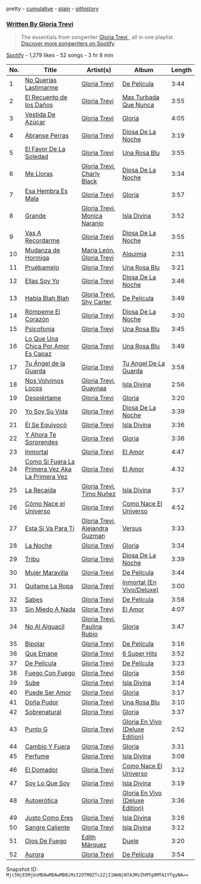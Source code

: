 pretty - [cumulative](/playlists/cumulative/37i9dQZF1EFOrrk2jG75Lb.md) - [plain](/playlists/plain/37i9dQZF1EFOrrk2jG75Lb) - [githistory](https://github.githistory.xyz/mackorone/spotify-playlist-archive/blob/main/playlists/plain/37i9dQZF1EFOrrk2jG75Lb)

### [Written By Gloria Trevi ](https://open.spotify.com/playlist/37i9dQZF1EFOrrk2jG75Lb)

> The essentials from songwriter <a href="https://artists.spotify.com/songwriter/5ZhOMhIvZkv2S7fBPcxQ1t">Gloria Trevi </a>, all in one playlist\. <a href="spotify:genre:0JQ5DAqbMKFSCjnQr8QZ3O">Discover more songwriters on Spotify</a>.

[Spotify](https://open.spotify.com/user/spotify) - 1,279 likes - 52 songs - 3 hr 8 min

| No. | Title | Artist(s) | Album | Length |
|---|---|---|---|---|
| 1 | [No Querías Lastimarme](https://open.spotify.com/track/2wDiktMejILuXe3rSy2DHV) | [Gloria Trevi](https://open.spotify.com/artist/1Db5GsIoVWYktPoD2nnPZZ) | [De Película](https://open.spotify.com/album/18p26t1RNPSqnIPPBHAi6w) | 3:44 |
| 2 | [El Recuento de los Daños](https://open.spotify.com/track/65e7BhKBuKYl6UfCzYVRGT) | [Gloria Trevi](https://open.spotify.com/artist/1Db5GsIoVWYktPoD2nnPZZ) | [Mas Turbada Que Nunca](https://open.spotify.com/album/1w13BP16RNkn6JNSsxlJTh) | 3:55 |
| 3 | [Vestida De Azúcar](https://open.spotify.com/track/4pBNlXfyVL5VEx1AyglZUW) | [Gloria Trevi](https://open.spotify.com/artist/1Db5GsIoVWYktPoD2nnPZZ) | [Gloria](https://open.spotify.com/album/2130NP0O4zNPLiPDWWKacF) | 4:05 |
| 4 | [Ábranse Perras](https://open.spotify.com/track/7b7AziuX7EeIzvatDcC0RS) | [Gloria Trevi](https://open.spotify.com/artist/1Db5GsIoVWYktPoD2nnPZZ) | [Diosa De La Noche](https://open.spotify.com/album/1z3DG5YTz8ZLOusVBZc01Q) | 3:19 |
| 5 | [El Favor De La Soledad](https://open.spotify.com/track/1GLFzTGB0rYohSq2qhiJ7D) | [Gloria Trevi](https://open.spotify.com/artist/1Db5GsIoVWYktPoD2nnPZZ) | [Una Rosa Blu](https://open.spotify.com/album/4VzxQe0r3lY0JZ5edFaHli) | 3:55 |
| 6 | [Me Lloras](https://open.spotify.com/track/3xAmaJcOkvRvnyghbg8BfX) | [Gloria Trevi](https://open.spotify.com/artist/1Db5GsIoVWYktPoD2nnPZZ), [Charly Black](https://open.spotify.com/artist/5sK8BsvyDl4TFA6KaBf8or) | [Diosa De La Noche](https://open.spotify.com/album/1z3DG5YTz8ZLOusVBZc01Q) | 3:34 |
| 7 | [Esa Hembra Es Mala](https://open.spotify.com/track/3xIyTWewE9LFZwy3HklGwE) | [Gloria Trevi](https://open.spotify.com/artist/1Db5GsIoVWYktPoD2nnPZZ) | [Gloria](https://open.spotify.com/album/0CCHj2OM6S07f1enlQDtDK) | 3:57 |
| 8 | [Grande](https://open.spotify.com/track/17VbSbtrl7X64bNnTTQlFG) | [Gloria Trevi](https://open.spotify.com/artist/1Db5GsIoVWYktPoD2nnPZZ), [Monica Naranjo](https://open.spotify.com/artist/0zGM73sadbAOBLev02P8LO) | [Isla Divina](https://open.spotify.com/album/1FxUlBMrBoLOVb57QXtKcn) | 3:52 |
| 9 | [Vas A Recordarme](https://open.spotify.com/track/4SRsV7HX2nxgM9XMWhXIvm) | [Gloria Trevi](https://open.spotify.com/artist/1Db5GsIoVWYktPoD2nnPZZ) | [Diosa De La Noche](https://open.spotify.com/album/1z3DG5YTz8ZLOusVBZc01Q) | 3:55 |
| 10 | [Mudanza de Hormiga](https://open.spotify.com/track/5k380k6DE6SbYlYBKMRd9m) | [María León](https://open.spotify.com/artist/132xFnGXTZoDfZWuMDE4tc), [Gloria Trevi](https://open.spotify.com/artist/1Db5GsIoVWYktPoD2nnPZZ) | [Alquimia](https://open.spotify.com/album/3qjKFqjicRz4kDPbWb8QWq) | 2:31 |
| 11 | [Pruébamelo](https://open.spotify.com/track/0WOeX9LgOxZSDxHnspMtu5) | [Gloria Trevi](https://open.spotify.com/artist/1Db5GsIoVWYktPoD2nnPZZ) | [Una Rosa Blu](https://open.spotify.com/album/581llNtG60NdAQUsrCbsPC) | 3:21 |
| 12 | [Ellas Soy Yo](https://open.spotify.com/track/0kmic2hjWupbMVSM5PtaKJ) | [Gloria Trevi](https://open.spotify.com/artist/1Db5GsIoVWYktPoD2nnPZZ) | [Diosa De La Noche](https://open.spotify.com/album/1z3DG5YTz8ZLOusVBZc01Q) | 3:46 |
| 13 | [Habla Blah Blah](https://open.spotify.com/track/1ki575hbZbZ6nkBrfpzD0b) | [Gloria Trevi](https://open.spotify.com/artist/1Db5GsIoVWYktPoD2nnPZZ), [Shy Carter](https://open.spotify.com/artist/7JZafQsN8syJ9agEtcyP4V) | [De Película](https://open.spotify.com/album/18p26t1RNPSqnIPPBHAi6w) | 3:49 |
| 14 | [Rómpeme El Corazón](https://open.spotify.com/track/2dNjo3KBW38Yea8XygWPpb) | [Gloria Trevi](https://open.spotify.com/artist/1Db5GsIoVWYktPoD2nnPZZ) | [Diosa De La Noche](https://open.spotify.com/album/1z3DG5YTz8ZLOusVBZc01Q) | 3:30 |
| 15 | [Psicofonía](https://open.spotify.com/track/593jvsVjjnD2ufgxf0aRs1) | [Gloria Trevi](https://open.spotify.com/artist/1Db5GsIoVWYktPoD2nnPZZ) | [Una Rosa Blu](https://open.spotify.com/album/4VzxQe0r3lY0JZ5edFaHli) | 3:45 |
| 16 | [Lo Que Una Chica Por Amor Es Capaz](https://open.spotify.com/track/6DNZig6OeXqhRuSrbYuFmZ) | [Gloria Trevi](https://open.spotify.com/artist/1Db5GsIoVWYktPoD2nnPZZ) | [Una Rosa Blu](https://open.spotify.com/album/581llNtG60NdAQUsrCbsPC) | 3:49 |
| 17 | [Tu Ángel de la Guarda](https://open.spotify.com/track/3V4HgNmFdIW82DVFuRTK1Y) | [Gloria Trevi](https://open.spotify.com/artist/1Db5GsIoVWYktPoD2nnPZZ) | [Tu Angel De La Guarda](https://open.spotify.com/album/4CdCwTNFcMTxVt7ugotlkL) | 3:58 |
| 18 | [Nos Volvimos Locos](https://open.spotify.com/track/5U44C9jqIDz5wdSUIOLnpA) | [Gloria Trevi](https://open.spotify.com/artist/1Db5GsIoVWYktPoD2nnPZZ), [Guaynaa](https://open.spotify.com/artist/0BqURncJM5B1BBu7UM51eq) | [Isla Divina](https://open.spotify.com/album/1FxUlBMrBoLOVb57QXtKcn) | 2:56 |
| 19 | [Despiértame](https://open.spotify.com/track/7qzvFgCueFG0T3qJDC4GlV) | [Gloria Trevi](https://open.spotify.com/artist/1Db5GsIoVWYktPoD2nnPZZ) | [Gloria](https://open.spotify.com/album/0CCHj2OM6S07f1enlQDtDK) | 3:20 |
| 20 | [Yo Soy Su Vida](https://open.spotify.com/track/5KkXuQaCuB2tAGpCRY6suu) | [Gloria Trevi](https://open.spotify.com/artist/1Db5GsIoVWYktPoD2nnPZZ) | [Diosa De La Noche](https://open.spotify.com/album/1z3DG5YTz8ZLOusVBZc01Q) | 3:39 |
| 21 | [Él Se Equivocó](https://open.spotify.com/track/4z7QjhiABJOZdyk7v8G8eY) | [Gloria Trevi](https://open.spotify.com/artist/1Db5GsIoVWYktPoD2nnPZZ) | [Isla Divina](https://open.spotify.com/album/1FxUlBMrBoLOVb57QXtKcn) | 3:36 |
| 22 | [Y Ahora Te Sorprendes](https://open.spotify.com/track/4HyPqj0BvhLpwnzf0VAYwD) | [Gloria Trevi](https://open.spotify.com/artist/1Db5GsIoVWYktPoD2nnPZZ) | [Gloria](https://open.spotify.com/album/0CCHj2OM6S07f1enlQDtDK) | 3:36 |
| 23 | [Inmortal](https://open.spotify.com/track/7GD5WRuBP0h3eDQxV6q8Im) | [Gloria Trevi](https://open.spotify.com/artist/1Db5GsIoVWYktPoD2nnPZZ) | [El Amor](https://open.spotify.com/album/0XEnNSpQyGQmEqFBYW3BGE) | 4:47 |
| 24 | [Como Si Fuera La Primera Vez Aka La Primera Vez](https://open.spotify.com/track/2pgrKsTEqeKrNlN1fZqs7c) | [Gloria Trevi](https://open.spotify.com/artist/1Db5GsIoVWYktPoD2nnPZZ) | [El Amor](https://open.spotify.com/album/0XEnNSpQyGQmEqFBYW3BGE) | 4:32 |
| 25 | [La Recaída](https://open.spotify.com/track/43st7PU7lsyijDteZsNbXS) | [Gloria Trevi](https://open.spotify.com/artist/1Db5GsIoVWYktPoD2nnPZZ), [Timo Nuñez](https://open.spotify.com/artist/3mBGlxPk87CGMb5So8yN9t) | [Isla Divina](https://open.spotify.com/album/1FxUlBMrBoLOVb57QXtKcn) | 3:17 |
| 26 | [Cómo Nace el Universo](https://open.spotify.com/track/61iFl8BwgJz0YhJBuChRGV) | [Gloria Trevi](https://open.spotify.com/artist/1Db5GsIoVWYktPoD2nnPZZ) | [Como Nace El Universo](https://open.spotify.com/album/0NRY0pYDpVoxZWF4s3E2en) | 4:52 |
| 27 | [Esta Si Va Para Ti](https://open.spotify.com/track/4erfK0Eutehoe1tc2l5XWE) | [Gloria Trevi](https://open.spotify.com/artist/1Db5GsIoVWYktPoD2nnPZZ), [Alejandra Guzman](https://open.spotify.com/artist/7Hf9AwMO37bSdxHb0FBGmO) | [Versus](https://open.spotify.com/album/2qHa6D9zffuZhKxi0xtpUB) | 3:33 |
| 28 | [La Noche](https://open.spotify.com/track/1WWXstIGQnp5MrxDnPZpme) | [Gloria Trevi](https://open.spotify.com/artist/1Db5GsIoVWYktPoD2nnPZZ) | [Gloria](https://open.spotify.com/album/0CCHj2OM6S07f1enlQDtDK) | 3:34 |
| 29 | [Tribu](https://open.spotify.com/track/3IYjSrrIOz5Ox3cnSwcEpv) | [Gloria Trevi](https://open.spotify.com/artist/1Db5GsIoVWYktPoD2nnPZZ) | [Diosa De La Noche](https://open.spotify.com/album/1z3DG5YTz8ZLOusVBZc01Q) | 3:39 |
| 30 | [Mujer Maravilla](https://open.spotify.com/track/4Fhow7Gjagr9vtwtp4vUVx) | [Gloria Trevi](https://open.spotify.com/artist/1Db5GsIoVWYktPoD2nnPZZ) | [De Película](https://open.spotify.com/album/18p26t1RNPSqnIPPBHAi6w) | 3:44 |
| 31 | [Quítame La Ropa](https://open.spotify.com/track/4kUMlxewJpjYuopLClp38R) | [Gloria Trevi](https://open.spotify.com/artist/1Db5GsIoVWYktPoD2nnPZZ) | [Inmortal \(En Vivo/Deluxe\)](https://open.spotify.com/album/7hStMz0Ez50koiBxtzfmRL) | 3:00 |
| 32 | [Sabes](https://open.spotify.com/track/2wl9MZI8RvGCEAWNFzEQ2d) | [Gloria Trevi](https://open.spotify.com/artist/1Db5GsIoVWYktPoD2nnPZZ) | [De Película](https://open.spotify.com/album/18p26t1RNPSqnIPPBHAi6w) | 3:58 |
| 33 | [Sin Miedo A Nada](https://open.spotify.com/track/6FMAicEUZ4FtSRDfoSkgMn) | [Gloria Trevi](https://open.spotify.com/artist/1Db5GsIoVWYktPoD2nnPZZ) | [El Amor](https://open.spotify.com/album/0XEnNSpQyGQmEqFBYW3BGE) | 4:07 |
| 34 | [No Al Alguacil](https://open.spotify.com/track/3F0GuwuCGanHQjCPPuOwKr) | [Gloria Trevi](https://open.spotify.com/artist/1Db5GsIoVWYktPoD2nnPZZ), [Paulina Rubio](https://open.spotify.com/artist/1d6dwipPrsFSJVmFTTdFSS) | [Gloria](https://open.spotify.com/album/0CCHj2OM6S07f1enlQDtDK) | 3:47 |
| 35 | [Bipolar](https://open.spotify.com/track/2YKYIyZrAF1RszG0Eihx2G) | [Gloria Trevi](https://open.spotify.com/artist/1Db5GsIoVWYktPoD2nnPZZ) | [De Película](https://open.spotify.com/album/18p26t1RNPSqnIPPBHAi6w) | 3:16 |
| 36 | [Que Emane](https://open.spotify.com/track/4smt7R9eqj7Tayae2ELEvU) | [Gloria Trevi](https://open.spotify.com/artist/1Db5GsIoVWYktPoD2nnPZZ) | [6 Super Hits](https://open.spotify.com/album/3Hpql8w5zpptxGHF7d5fpi) | 3:52 |
| 37 | [De Película](https://open.spotify.com/track/6p1lIWNu4l8QEx6ybjo74l) | [Gloria Trevi](https://open.spotify.com/artist/1Db5GsIoVWYktPoD2nnPZZ) | [De Película](https://open.spotify.com/album/18p26t1RNPSqnIPPBHAi6w) | 3:23 |
| 38 | [Fuego Con Fuego](https://open.spotify.com/track/4pqBrW3WShZxsDVwdj384q) | [Gloria Trevi](https://open.spotify.com/artist/1Db5GsIoVWYktPoD2nnPZZ) | [Gloria](https://open.spotify.com/album/0CCHj2OM6S07f1enlQDtDK) | 3:56 |
| 39 | [Sube](https://open.spotify.com/track/5zy0QB79zacHialCjXb4Ba) | [Gloria Trevi](https://open.spotify.com/artist/1Db5GsIoVWYktPoD2nnPZZ) | [Isla Divina](https://open.spotify.com/album/1FxUlBMrBoLOVb57QXtKcn) | 3:14 |
| 40 | [Puede Ser Amor](https://open.spotify.com/track/4FrlpHVNDoCJGwlwlh3SUa) | [Gloria Trevi](https://open.spotify.com/artist/1Db5GsIoVWYktPoD2nnPZZ) | [Gloria](https://open.spotify.com/album/0CCHj2OM6S07f1enlQDtDK) | 3:17 |
| 41 | [Doña Pudor](https://open.spotify.com/track/4DVrs6PjdacQJiTmU5M40K) | [Gloria Trevi](https://open.spotify.com/artist/1Db5GsIoVWYktPoD2nnPZZ) | [Una Rosa Blu](https://open.spotify.com/album/581llNtG60NdAQUsrCbsPC) | 3:10 |
| 42 | [Sobrenatural](https://open.spotify.com/track/6K1DkPu4xY6HgU3BjSE0Z9) | [Gloria Trevi](https://open.spotify.com/artist/1Db5GsIoVWYktPoD2nnPZZ) | [Gloria](https://open.spotify.com/album/0CCHj2OM6S07f1enlQDtDK) | 3:37 |
| 43 | [Punto G](https://open.spotify.com/track/5mySwJzWiPvld6hk2P9eYH) | [Gloria Trevi](https://open.spotify.com/artist/1Db5GsIoVWYktPoD2nnPZZ) | [Gloria En Vivo \(Deluxe Edition\)](https://open.spotify.com/album/7uwbztQaWdoOJgF6lUtSTR) | 2:52 |
| 44 | [Cambio Y Fuera](https://open.spotify.com/track/0iWPjh1wwsIc6wwmFbeHgC) | [Gloria Trevi](https://open.spotify.com/artist/1Db5GsIoVWYktPoD2nnPZZ) | [Gloria](https://open.spotify.com/album/0CCHj2OM6S07f1enlQDtDK) | 3:31 |
| 45 | [Perfume](https://open.spotify.com/track/35jmQJNmRDUeu0eksdjJQh) | [Gloria Trevi](https://open.spotify.com/artist/1Db5GsIoVWYktPoD2nnPZZ) | [Isla Divina](https://open.spotify.com/album/1FxUlBMrBoLOVb57QXtKcn) | 3:08 |
| 46 | [El Domador](https://open.spotify.com/track/6zGvZPYB3t8WshxZXt8khU) | [Gloria Trevi](https://open.spotify.com/artist/1Db5GsIoVWYktPoD2nnPZZ) | [Como Nace El Universo](https://open.spotify.com/album/0NRY0pYDpVoxZWF4s3E2en) | 3:12 |
| 47 | [Soy Lo Que Soy](https://open.spotify.com/track/0neDKfG6Ed41pLCo5sXlGR) | [Gloria Trevi](https://open.spotify.com/artist/1Db5GsIoVWYktPoD2nnPZZ) | [Isla Divina](https://open.spotify.com/album/1FxUlBMrBoLOVb57QXtKcn) | 3:19 |
| 48 | [Autoerótica](https://open.spotify.com/track/09rt2KQeRT2GlHZ6MDjvvy) | [Gloria Trevi](https://open.spotify.com/artist/1Db5GsIoVWYktPoD2nnPZZ) | [Gloria En Vivo \(Deluxe Edition\)](https://open.spotify.com/album/7uwbztQaWdoOJgF6lUtSTR) | 3:36 |
| 49 | [Justo Como Eres](https://open.spotify.com/track/4O1vBYojzLm4m4FE3yBtxT) | [Gloria Trevi](https://open.spotify.com/artist/1Db5GsIoVWYktPoD2nnPZZ) | [Isla Divina](https://open.spotify.com/album/1FxUlBMrBoLOVb57QXtKcn) | 3:16 |
| 50 | [Sangre Caliente](https://open.spotify.com/track/4Ahb8pHikM592BOohncT42) | [Gloria Trevi](https://open.spotify.com/artist/1Db5GsIoVWYktPoD2nnPZZ) | [Isla Divina](https://open.spotify.com/album/1FxUlBMrBoLOVb57QXtKcn) | 3:12 |
| 51 | [Ojos De Fuego](https://open.spotify.com/track/2CD3R2whD46r746lsyvfBc) | [Edith Márquez](https://open.spotify.com/artist/7afXSXOa8dE3c2C5XIguAv) | [Duele](https://open.spotify.com/album/7xjhd52dnCEri7odf6RXgJ) | 3:20 |
| 52 | [Aurora](https://open.spotify.com/track/3wUKXujHMVw2HzSEqTRMwe) | [Gloria Trevi](https://open.spotify.com/artist/1Db5GsIoVWYktPoD2nnPZZ) | [De Película](https://open.spotify.com/album/1m9gX7fweiWCg91tQ9tCz9) | 3:54 |

Snapshot ID: `Mjc5NjE5MjUsMDAwMDAwMDBiMzI2OTM0ZTc2ZjI1NmNjNTA3MzZhMTg0MTA1YTgyNA==`
